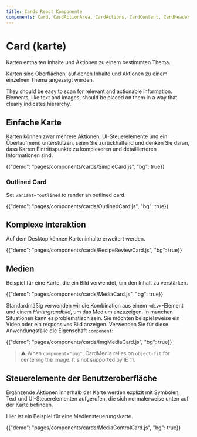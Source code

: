 ```yaml
---
title: Cards React Komponente
components: Card, CardActionArea, CardActions, CardContent, CardHeader, CardMedia, Collapse, Paper
---
```


# Card (karte)

<p class="description">Karten enthalten Inhalte und Aktionen zu einem bestimmten Thema.</p>

[Karten](https://material.io/design/components/cards.html) sind Oberflächen, auf denen Inhalte und Aktionen zu einem einzelnen Thema angezeigt werden.

They should be easy to scan for relevant and actionable information. Elements, like text and images, should be placed on them in a way that clearly indicates hierarchy.

## Einfache Karte

Karten können zwar mehrere Aktionen, UI-Steuerelemente und ein Überlaufmenü unterstützen, seien Sie zurückhaltend und denken Sie daran, dass Karten Eintrittspunkte zu komplexeren und detaillierteren Informationen sind.

{{"demo": "pages/components/cards/SimpleCard.js", "bg": true}}

### Outlined Card

Set `variant="outlined` to render an outlined card.

{{"demo": "pages/components/cards/OutlinedCard.js", "bg": true}}

## Komplexe Interaktion

Auf dem Desktop können Karteninhalte erweitert werden.

{{"demo": "pages/components/cards/RecipeReviewCard.js", "bg": true}}

## Medien

Beispiel für eine Karte, die ein Bild verwendet, um den Inhalt zu verstärken.

{{"demo": "pages/components/cards/MediaCard.js", "bg": true}}

Standardmäßig verwenden wir die Kombination aus einem `<div>`-Element und einem *Hintergrundbild*, um das Medium anzuzeigen. In manchen Situationen kann es problematisch sein. Sie möchten beispielsweise ein Video oder ein responsives Bild anzeigen. Verwenden Sie für diese Anwendungsfälle die Eigenschaft `component`:

{{"demo": "pages/components/cards/ImgMediaCard.js", "bg": true}}

> ⚠️ When `component="img"`, CardMedia relies on `object-fit` for centering the image. It's not supported by IE 11.

## Steuerelemente der Benutzeroberfläche

Ergänzende Aktionen innerhalb der Karte werden explizit mit Symbolen, Text und UI-Steuerelementen aufgerufen, die sich normalerweise unten auf der Karte befinden.

Hier ist ein Beispiel für eine Mediensteuerungskarte.

{{"demo": "pages/components/cards/MediaControlCard.js", "bg": true}}